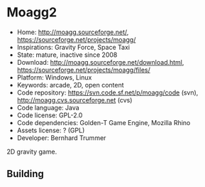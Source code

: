 # Moagg2

- Home: http://moagg.sourceforge.net/, https://sourceforge.net/projects/moagg/
- Inspirations: Gravity Force, Space Taxi
- State: mature, inactive since 2008
- Download: http://moagg.sourceforge.net/download.html, https://sourceforge.net/projects/moagg/files/
- Platform: Windows, Linux
- Keywords: arcade, 2D, open content
- Code repository: https://svn.code.sf.net/p/moagg/code (svn), http://moagg.cvs.sourceforge.net (cvs)
- Code language: Java
- Code license: GPL-2.0
- Code dependencies: Golden-T Game Engine, Mozilla Rhino
- Assets license: ? (GPL)
- Developer: Bernhard Trummer

2D gravity game.

## Building

